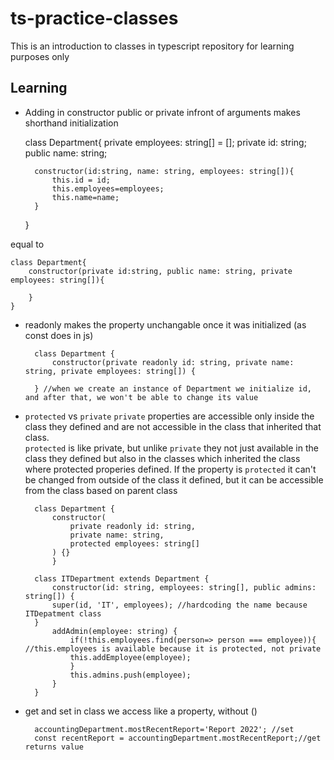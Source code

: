 # ts-practice-classes
This is an introduction to classes in typescript repository for learning purposes only
## Learning
- Adding in constructor public or private infront of arguments makes shorthand initialization

    class Department{
        private employees: string[] = []; 
        private id: string;
        public name: string;

        constructor(id:string, name: string, employees: string[]){
            this.id = id;
            this.employees=employees;
            this.name=name;
        }
    }

equal to 

    class Department{
        constructor(private id:string, public name: string, private employees: string[]){  

        }
    }

- readonly makes the property unchangable once it was initialized (as const does in js)

        class Department {  
            constructor(private readonly id: string, private name: string, private employees: string[]) {
        
        } //when we create an instance of Department we initialize id, and after that, we won't be able to change its value

- <code>protected</code> vs <code>private</code>
<code>private</code> properties are accessible only inside the class they defined and are not accessible in the class that inherited that class.<br>
<code>protected</code> is like private, but unlike <code>private</code> they not just available in the class they defined but also in the classes which inherited the class where protected properies defined. If the property is <code>protected</code> it can't be changed from outside of the class it defined, but it can be accessible from the class based on parent class<br>


        class Department {    
            constructor(
                private readonly id: string,
                private name: string,
                protected employees: string[]
            ) {}
            }

        class ITDepartment extends Department {
            constructor(id: string, employees: string[], public admins: string[]) {
            super(id, 'IT', employees); //hardcoding the name because ITDepatment class
        }
            addAdmin(employee: string) {
                if(!this.employees.find(person=> person === employee)){ //this.employees is available because it is protected, not private
                this.addEmployee(employee);
                }
                this.admins.push(employee);
            }
        }

- get and set in class we access like a property, without ()


        accountingDepartment.mostRecentReport='Report 2022'; //set
        const recentReport = accountingDepartment.mostRecentReport;//get returns value




